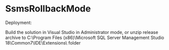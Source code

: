 # SsmsRollbackMode


Deployment:

 Build the  solution in Visual Studio in Administrator mode, or unzip release archive to C:\Program Files (x86)\Microsoft SQL Server Management Studio 18\Common7\IDE\Extensions\ folder
